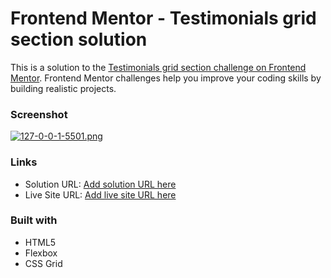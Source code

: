 # Frontend Mentor - Testimonials grid section solution

This is a solution to the [Testimonials grid section challenge on Frontend Mentor](https://www.frontendmentor.io/challenges/testimonials-grid-section-Nnw6J7Un7). Frontend Mentor challenges help you improve your coding skills by building realistic projects. 


### Screenshot

[![127-0-0-1-5501.png](https://i.postimg.cc/Y07S7S5G/127-0-0-1-5501.png)](https://postimg.cc/tZrbt9Cp)


### Links

- Solution URL: [Add solution URL here](https://your-solution-url.com)
- Live Site URL: [Add live site URL here](https://your-live-site-url.com)


### Built with

- HTML5
- Flexbox
- CSS Grid
